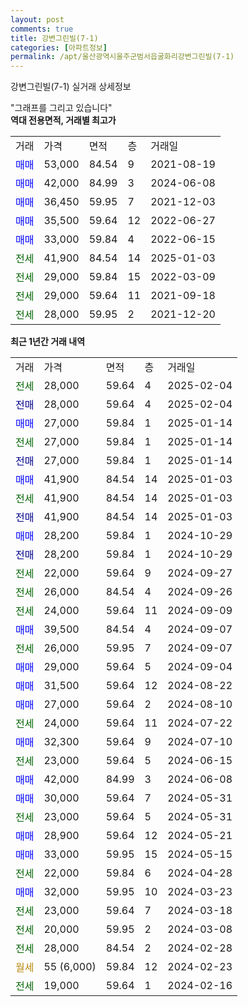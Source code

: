 ```yaml
---
layout: post
comments: true
title: 강변그린빌(7-1)
categories: [아파트정보]
permalink: /apt/울산광역시울주군범서읍굴화리강변그린빌(7-1)
---
```


강변그린빌(7-1) 실거래 상세정보

<script type="text/javascript">
  google.charts.load('current', {'packages':['line', 'corechart']});
  google.charts.setOnLoadCallback(drawChart);

  function drawChart() {
    var data = new google.visualization.DataTable();
    data.addColumn('date', '거래일');
    data.addColumn('number', "매매");
    data.addColumn('number', "전세");
    data.addColumn('number', "전매");

    data.addRows([[new Date(Date.parse("2025-02-04")), null, 28000, null], [new Date(Date.parse("2025-02-04")), null, null, 28000], [new Date(Date.parse("2025-01-14")), 27000, null, null], [new Date(Date.parse("2025-01-14")), null, 27000, null], [new Date(Date.parse("2025-01-14")), null, null, 27000], [new Date(Date.parse("2025-01-03")), 41900, null, null], [new Date(Date.parse("2025-01-03")), null, 41900, null], [new Date(Date.parse("2025-01-03")), null, null, 41900], [new Date(Date.parse("2024-10-29")), 28200, null, null], [new Date(Date.parse("2024-10-29")), null, null, 28200], [new Date(Date.parse("2024-09-27")), null, 22000, null], [new Date(Date.parse("2024-09-26")), null, 26000, null], [new Date(Date.parse("2024-09-09")), null, 24000, null], [new Date(Date.parse("2024-09-07")), 39500, null, null], [new Date(Date.parse("2024-09-07")), null, 26000, null], [new Date(Date.parse("2024-09-04")), 29000, null, null], [new Date(Date.parse("2024-08-22")), 31500, null, null], [new Date(Date.parse("2024-08-10")), 27000, null, null], [new Date(Date.parse("2024-07-22")), null, 24000, null], [new Date(Date.parse("2024-07-10")), 32300, null, null], [new Date(Date.parse("2024-06-15")), null, 23000, null], [new Date(Date.parse("2024-06-08")), 42000, null, null], [new Date(Date.parse("2024-05-31")), 30000, null, null], [new Date(Date.parse("2024-05-31")), null, 23000, null], [new Date(Date.parse("2024-05-21")), 28900, null, null], [new Date(Date.parse("2024-05-15")), 33000, null, null], [new Date(Date.parse("2024-04-28")), null, 22000, null], [new Date(Date.parse("2024-03-23")), 32000, null, null], [new Date(Date.parse("2024-03-18")), null, 23000, null], [new Date(Date.parse("2024-03-08")), null, 20000, null], [new Date(Date.parse("2024-02-28")), null, 28000, null], [new Date(Date.parse("2024-02-23")), null, null, null], [new Date(Date.parse("2024-02-16")), null, 19000, null]]);

    var options = {
      hAxis: {
        format: 'yyyy/MM/dd'
      },    
      lineWidth: 0,
      pointsVisible: true,    
      title: '최근 1년간 유형별 실거래가 분포',
      legend: { position: 'bottom' }
    };

    var formatter = new google.visualization.NumberFormat({pattern:'###,###'} );
    formatter.format(data, 1);
    formatter.format(data, 2);
    
    setTimeout(function() {
        var chart = new google.visualization.LineChart(document.getElementById('columnchart_material'));
        chart.draw(data, (options));
        document.getElementById('loading').style.display = 'none';
    }, 200);
  }
</script>


<div id="loading" style="z-index:20; display: block; margin-left: 0px">"그래프를 그리고 있습니다"</div>
<div id="columnchart_material" style="width: 95%; margin-left: 0px; display: block"></div>
<!-- contents start -->
<b>역대 전용면적, 거래별 최고가</b>
<table class="sortable">
    <tr>
      <td>거래</td>
      <td>가격</td>
      <td>면적</td>
      <td>층</td>
      <td>거래일</td>
    </tr>
        <tr>
          <td><a style="color: blue">매매</a></td>
          <td>53,000</td>
          <td>84.54</td>
          <td>9</td>
          <td>2021-08-19</td>
        </tr>            <tr>
          <td><a style="color: blue">매매</a></td>
          <td>42,000</td>
          <td>84.99</td>
          <td>3</td>
          <td>2024-06-08</td>
        </tr>            <tr>
          <td><a style="color: blue">매매</a></td>
          <td>36,450</td>
          <td>59.95</td>
          <td>7</td>
          <td>2021-12-03</td>
        </tr>            <tr>
          <td><a style="color: blue">매매</a></td>
          <td>35,500</td>
          <td>59.64</td>
          <td>12</td>
          <td>2022-06-27</td>
        </tr>            <tr>
          <td><a style="color: blue">매매</a></td>
          <td>33,000</td>
          <td>59.84</td>
          <td>4</td>
          <td>2022-06-15</td>
        </tr>        
        <tr>
              <td><a style="color: darkgreen">전세</a></td>
              <td>41,900</td>
              <td>84.54</td>
              <td>14</td>
              <td>2025-01-03</td>
            </tr>            <tr>
              <td><a style="color: darkgreen">전세</a></td>
              <td>29,000</td>
              <td>59.84</td>
              <td>15</td>
              <td>2022-03-09</td>
            </tr>            <tr>
              <td><a style="color: darkgreen">전세</a></td>
              <td>29,000</td>
              <td>59.64</td>
              <td>11</td>
              <td>2021-09-18</td>
            </tr>            <tr>
              <td><a style="color: darkgreen">전세</a></td>
              <td>28,000</td>
              <td>59.95</td>
              <td>2</td>
              <td>2021-12-20</td>
            </tr>        
    
</table>

<b>최근 1년간 거래 내역</b>

<table class="sortable">
    <tr>
      <td>거래</td>
      <td>가격</td>
      <td>면적</td>
      <td>층</td>
      <td>거래일</td>
    </tr>
    <tr>
      <td><a style="color: darkgreen">전세</a></td>
      <td>28,000</td>
      <td>59.64</td>
      <td>4</td>
      <td>2025-02-04</td>
    </tr>          <tr>
      <td><a style="color: darkblue">전매</a></td>
      <td>28,000</td>
      <td>59.64</td>
      <td>4</td>
      <td>2025-02-04</td>
    </tr>          <tr>
      <td><a style="color: blue">매매</a></td>
      <td>27,000</td>
      <td>59.84</td>
      <td>1</td>
      <td>2025-01-14</td>
    </tr>          <tr>
      <td><a style="color: darkgreen">전세</a></td>
      <td>27,000</td>
      <td>59.84</td>
      <td>1</td>
      <td>2025-01-14</td>
    </tr>          <tr>
      <td><a style="color: darkblue">전매</a></td>
      <td>27,000</td>
      <td>59.84</td>
      <td>1</td>
      <td>2025-01-14</td>
    </tr>          <tr>
      <td><a style="color: blue">매매</a></td>
      <td>41,900</td>
      <td>84.54</td>
      <td>14</td>
      <td>2025-01-03</td>
    </tr>          <tr>
      <td><a style="color: darkgreen">전세</a></td>
      <td>41,900</td>
      <td>84.54</td>
      <td>14</td>
      <td>2025-01-03</td>
    </tr>          <tr>
      <td><a style="color: darkblue">전매</a></td>
      <td>41,900</td>
      <td>84.54</td>
      <td>14</td>
      <td>2025-01-03</td>
    </tr>          <tr>
      <td><a style="color: blue">매매</a></td>
      <td>28,200</td>
      <td>59.84</td>
      <td>1</td>
      <td>2024-10-29</td>
    </tr>          <tr>
      <td><a style="color: darkblue">전매</a></td>
      <td>28,200</td>
      <td>59.84</td>
      <td>1</td>
      <td>2024-10-29</td>
    </tr>          <tr>
      <td><a style="color: darkgreen">전세</a></td>
      <td>22,000</td>
      <td>59.64</td>
      <td>9</td>
      <td>2024-09-27</td>
    </tr>          <tr>
      <td><a style="color: darkgreen">전세</a></td>
      <td>26,000</td>
      <td>84.54</td>
      <td>4</td>
      <td>2024-09-26</td>
    </tr>          <tr>
      <td><a style="color: darkgreen">전세</a></td>
      <td>24,000</td>
      <td>59.64</td>
      <td>11</td>
      <td>2024-09-09</td>
    </tr>          <tr>
      <td><a style="color: blue">매매</a></td>
      <td>39,500</td>
      <td>84.54</td>
      <td>4</td>
      <td>2024-09-07</td>
    </tr>          <tr>
      <td><a style="color: darkgreen">전세</a></td>
      <td>26,000</td>
      <td>59.95</td>
      <td>7</td>
      <td>2024-09-07</td>
    </tr>          <tr>
      <td><a style="color: blue">매매</a></td>
      <td>29,000</td>
      <td>59.64</td>
      <td>5</td>
      <td>2024-09-04</td>
    </tr>          <tr>
      <td><a style="color: blue">매매</a></td>
      <td>31,500</td>
      <td>59.64</td>
      <td>12</td>
      <td>2024-08-22</td>
    </tr>          <tr>
      <td><a style="color: blue">매매</a></td>
      <td>27,000</td>
      <td>59.64</td>
      <td>2</td>
      <td>2024-08-10</td>
    </tr>          <tr>
      <td><a style="color: darkgreen">전세</a></td>
      <td>24,000</td>
      <td>59.64</td>
      <td>11</td>
      <td>2024-07-22</td>
    </tr>          <tr>
      <td><a style="color: blue">매매</a></td>
      <td>32,300</td>
      <td>59.64</td>
      <td>9</td>
      <td>2024-07-10</td>
    </tr>          <tr>
      <td><a style="color: darkgreen">전세</a></td>
      <td>23,000</td>
      <td>59.64</td>
      <td>5</td>
      <td>2024-06-15</td>
    </tr>          <tr>
      <td><a style="color: blue">매매</a></td>
      <td>42,000</td>
      <td>84.99</td>
      <td>3</td>
      <td>2024-06-08</td>
    </tr>          <tr>
      <td><a style="color: blue">매매</a></td>
      <td>30,000</td>
      <td>59.64</td>
      <td>7</td>
      <td>2024-05-31</td>
    </tr>          <tr>
      <td><a style="color: darkgreen">전세</a></td>
      <td>23,000</td>
      <td>59.64</td>
      <td>5</td>
      <td>2024-05-31</td>
    </tr>          <tr>
      <td><a style="color: blue">매매</a></td>
      <td>28,900</td>
      <td>59.64</td>
      <td>12</td>
      <td>2024-05-21</td>
    </tr>          <tr>
      <td><a style="color: blue">매매</a></td>
      <td>33,000</td>
      <td>59.95</td>
      <td>15</td>
      <td>2024-05-15</td>
    </tr>          <tr>
      <td><a style="color: darkgreen">전세</a></td>
      <td>22,000</td>
      <td>59.84</td>
      <td>6</td>
      <td>2024-04-28</td>
    </tr>          <tr>
      <td><a style="color: blue">매매</a></td>
      <td>32,000</td>
      <td>59.95</td>
      <td>10</td>
      <td>2024-03-23</td>
    </tr>          <tr>
      <td><a style="color: darkgreen">전세</a></td>
      <td>23,000</td>
      <td>59.64</td>
      <td>7</td>
      <td>2024-03-18</td>
    </tr>          <tr>
      <td><a style="color: darkgreen">전세</a></td>
      <td>20,000</td>
      <td>59.95</td>
      <td>2</td>
      <td>2024-03-08</td>
    </tr>          <tr>
      <td><a style="color: darkgreen">전세</a></td>
      <td>28,000</td>
      <td>84.54</td>
      <td>2</td>
      <td>2024-02-28</td>
    </tr>          <tr>
      <td><a style="color: darkgoldenrod">월세</a></td>
      <td>55 (6,000)</td>
      <td>59.84</td>
      <td>12</td>
      <td>2024-02-23</td>
    </tr>          <tr>
      <td><a style="color: darkgreen">전세</a></td>
      <td>19,000</td>
      <td>59.64</td>
      <td>1</td>
      <td>2024-02-16</td>
    </tr>      </table>
<!-- contents end -->    

